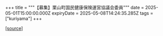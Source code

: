 +++
title = """【募集】栗山町国民健康保険運営協議会委員"""
date = 2025-05-01T15:00:00.000Z
expiryDate = 2025-05-08T14:24:35.285Z
tags = ["kuriyama"]
+++


[[source]](https://www.town.kuriyama.hokkaido.jp/soshiki/37/31680.html)
